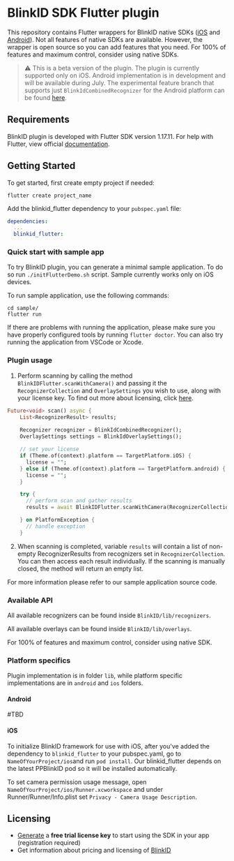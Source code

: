 # BlinkID SDK Flutter plugin

This repository contains Flutter wrappers for BlinkID native SDKs ([iOS](https://github.com/BlinkID/blinkid-ios)
and [Android](https://github.com/BlinkID/blinkid-android)). Not all features of native SDKs are available. However, the wrapper is open source so you can add features that you need. For 100% of features and maximum control, consider using native SDKs.

> :warning: This is a beta version of the plugin. The plugin is currently supported only on iOS. Android implementation is in development and will be available during July. The experimental feature branch that supports just  `BlinkIdCombinedRecognizer` for the Android platform can be found [here](https://github.com/BlinkID/blinkid-flutter/tree/flutter_android).

## Requirements
BlinkID plugin is developed with Flutter SDK version 1.17.11.
For help with Flutter, view official [documentation](https://flutter.dev/docs).

## Getting Started

To get started, first create empty project if needed:
```shell
flutter create project_name
```

Add the blinkid_flutter dependency to your `pubspec.yaml` file:
```yaml
dependencies:
  ...
  blinkid_flutter:
```

### Quick start with sample app
To try BlinkID plugin, you can generate a minimal sample application. To do so run `./initFlutterDemo.sh` script.
Sample currently works only on iOS devices.

To run sample application, use the following commands:
```shell
cd sample/
flutter run
```
If there are problems with running the application, please make sure you have
properly configured tools by running `flutter doctor`. You can also try running
the application from VSCode or Xcode.

### Plugin usage
1. Perform scanning by calling the method `BlinkIDFlutter.scanWithCamera()` and passing it the `RecognizerCollection` and `OverlaySettings` you wish to use, along with your license key. To find out more about licensing, click
 [here](#licensing).
```dart
Future<void> scan() async {
    List<RecognizerResult> results;
    
    Recognizer recognizer = BlinkIdCombinedRecognizer();
    OverlaySettings settings = BlinkIdOverlaySettings();

    // set your license
    if (Theme.of(context).platform == TargetPlatform.iOS) {
      license = "";
    } else if (Theme.of(context).platform == TargetPlatform.android) {
      license = "";
    }

    try {
      // perform scan and gather results
      results = await BlinkIDFlutter.scanWithCamera(RecognizerCollection([recognizer]), settings, license);

    } on PlatformException {
      // handle exception
    }
```

2. When scanning is completed, variable `results` will contain a list of non-empty RecognizerResults from recognizers set in `RecognizerCollection`. You can then access each result individually. If the scanning is manually closed, the method will return an empty list.

For more information please refer to our sample application source code.

### Available API
All available recognizers can be found inside `BlinkID/lib/recognizers`.

All available overlays can be found inside `BlinkID/lib/overlays`.

For 100% of features and maximum control, consider using native SDK.

### Platform specifics
Plugin implementation is in folder `lib`, while platform specific implementations are in `android` and `ios` folders.

#### Android
\#TBD

#### iOS
To initialize BlinkID framework for use with iOS, after you've added the dependency to `blinkid_flutter` to your pubspec.yaml, go to `NameOfYourProject/ios`and run `pod install`.
Our blinkid_flutter depends on the latest PPBlinkID pod so it will be installed automatically.

To set camera permission usage message, open `NameOfYourProject/ios/Runner.xcworkspace` and under Runner/Runner/Info.plist set 
`Privacy - Camera Usage Description`.

## Licensing
- [Generate](https://microblink.com/login?url=/customer/generatedemolicence) a **free trial license key** to start using the SDK in your app (registration required)
- Get information about pricing and licensing of [BlinkID](https://microblink.com/blinkid)
